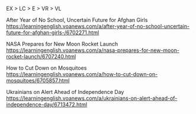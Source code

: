 EX > LC > E > VR > VL

After Year of No School, Uncertain Future for Afghan Girls https://learningenglish.voanews.com/a/after-year-of-no-school-uncertain-future-for-afghan-girls-/6702271.html 

NASA Prepares for New Moon Rocket Launch https://learningenglish.voanews.com/a/nasa-prepares-for-new-moon-rocket-launch/6707240.html

How to Cut Down on Mosquitoes https://learningenglish.voanews.com/a/how-to-cut-down-on-mosquitoes/6705857.html

Ukrainians on Alert Ahead of Independence Day https://learningenglish.voanews.com/a/ukrainians-on-alert-ahead-of-independence-day/6713472.html

